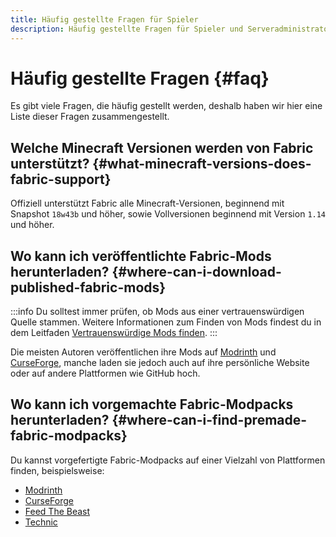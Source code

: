 ```yaml
---
title: Häufig gestellte Fragen für Spieler
description: Häufig gestellte Fragen für Spieler und Serveradministratoren in Bezug auf Fabric.
---
```


# Häufig gestellte Fragen {#faq}

Es gibt viele Fragen, die häufig gestellt werden, deshalb haben wir hier eine Liste dieser Fragen zusammengestellt.

## Welche Minecraft Versionen werden von Fabric unterstützt? {#what-minecraft-versions-does-fabric-support}

Offiziell unterstützt Fabric alle Minecraft-Versionen, beginnend mit Snapshot `18w43b` und höher, sowie Vollversionen beginnend mit Version `1.14` und höher.

## Wo kann ich veröffentlichte Fabric-Mods herunterladen? {#where-can-i-download-published-fabric-mods}

:::info
Du solltest immer prüfen, ob Mods aus einer vertrauenswürdigen Quelle stammen. Weitere Informationen zum Finden von Mods findest du in dem Leitfaden [Vertrauenswürdige Mods finden](./finding-mods).
:::

Die meisten Autoren veröffentlichen ihre Mods auf [Modrinth](https://modrinth.com/mods?g=categories:%27fabric%27) und [CurseForge](https://www.curseforge.com/minecraft/search?class=mc-mods\\&gameVersionTypeId=4), manche laden sie jedoch auch auf ihre persönliche Website oder auf andere Plattformen wie GitHub hoch.

## Wo kann ich vorgemachte Fabric-Modpacks herunterladen? {#where-can-i-find-premade-fabric-modpacks}

Du kannst vorgefertigte Fabric-Modpacks auf einer Vielzahl von Plattformen finden, beispielsweise:

- [Modrinth](https://modrinth.com/modpacks?g=categories:%27fabric%27)
- [CurseForge](https://www.curseforge.com/minecraft/search?class=modpacks\\&gameVersionTypeId=4)
- [Feed The Beast](https://www.feed-the-beast.com/ftb-app)
- [Technic](https://www.technicpack.net/modpacks)
